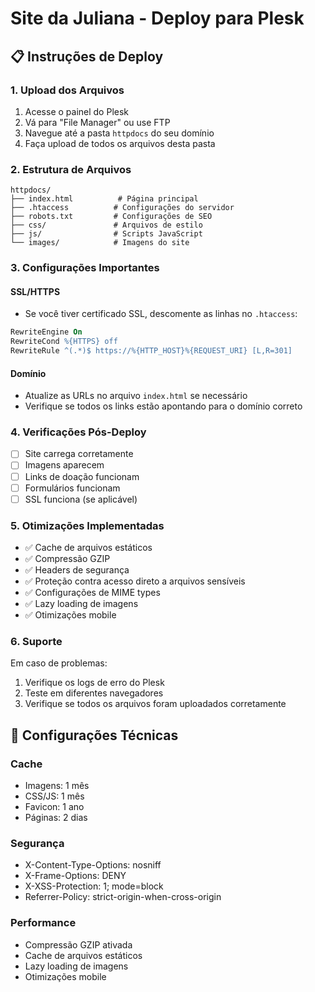 # Site da Juliana - Deploy para Plesk

## 📋 Instruções de Deploy

### 1. Upload dos Arquivos
1. Acesse o painel do Plesk
2. Vá para "File Manager" ou use FTP
3. Navegue até a pasta `httpdocs` do seu domínio
4. Faça upload de todos os arquivos desta pasta

### 2. Estrutura de Arquivos
```
httpdocs/
├── index.html          # Página principal
├── .htaccess          # Configurações do servidor
├── robots.txt         # Configurações de SEO
├── css/               # Arquivos de estilo
├── js/                # Scripts JavaScript
└── images/            # Imagens do site
```

### 3. Configurações Importantes

#### SSL/HTTPS
- Se você tiver certificado SSL, descomente as linhas no `.htaccess`:
```apache
RewriteEngine On
RewriteCond %{HTTPS} off
RewriteRule ^(.*)$ https://%{HTTP_HOST}%{REQUEST_URI} [L,R=301]
```

#### Domínio
- Atualize as URLs no arquivo `index.html` se necessário
- Verifique se todos os links estão apontando para o domínio correto

### 4. Verificações Pós-Deploy
- [ ] Site carrega corretamente
- [ ] Imagens aparecem
- [ ] Links de doação funcionam
- [ ] Formulários funcionam
- [ ] SSL funciona (se aplicável)

### 5. Otimizações Implementadas
- ✅ Cache de arquivos estáticos
- ✅ Compressão GZIP
- ✅ Headers de segurança
- ✅ Proteção contra acesso direto a arquivos sensíveis
- ✅ Configurações de MIME types
- ✅ Lazy loading de imagens
- ✅ Otimizações mobile

### 6. Suporte
Em caso de problemas:
1. Verifique os logs de erro do Plesk
2. Teste em diferentes navegadores
3. Verifique se todos os arquivos foram uploadados corretamente

## 🔧 Configurações Técnicas

### Cache
- Imagens: 1 mês
- CSS/JS: 1 mês
- Favicon: 1 ano
- Páginas: 2 dias

### Segurança
- X-Content-Type-Options: nosniff
- X-Frame-Options: DENY
- X-XSS-Protection: 1; mode=block
- Referrer-Policy: strict-origin-when-cross-origin

### Performance
- Compressão GZIP ativada
- Cache de arquivos estáticos
- Lazy loading de imagens
- Otimizações mobile 